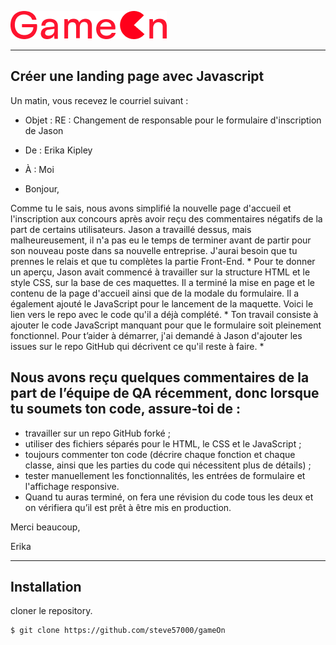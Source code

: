 ![Image text](https://github.com/steve57000/gameOn/blob/master/Logo.png?raw=true)

***
## Créer une landing page avec Javascript

Un matin, vous recevez le courriel suivant : 

* Objet : RE : Changement de responsable pour le formulaire d'inscription de Jason 
* De : Erika Kipley
* À : Moi

* Bonjour,

Comme tu le sais, nous avons simplifié la nouvelle page d'accueil et l'inscription aux concours après avoir reçu des commentaires négatifs de la part de certains utilisateurs. Jason a travaillé dessus, mais malheureusement, il n'a pas eu le temps de terminer avant de partir pour son nouveau poste dans sa nouvelle entreprise. J'aurai besoin que tu prennes le relais et que tu complètes la partie Front-End. 
*
Pour te donner un aperçu, Jason avait commencé  à travailler sur la structure HTML et le style CSS, sur la base de ces maquettes. Il a terminé la mise en page et le contenu de la page d'accueil ainsi que de la modale du formulaire. Il a également ajouté le JavaScript pour le lancement de la maquette. Voici le lien vers le repo avec le code qu'il a déjà complété.
*
Ton travail consiste à ajouter le code JavaScript manquant pour que le formulaire soit pleinement fonctionnel. Pour t’aider à démarrer, j'ai demandé à Jason d'ajouter les issues sur le repo GitHub qui décrivent ce qu'il reste à faire. 
*
## Nous avons reçu quelques commentaires de la part de l’équipe de QA récemment, donc lorsque tu soumets ton code, assure-toi de : 

* travailler sur un repo GitHub forké ;
* utiliser des fichiers séparés pour le HTML, le CSS et le JavaScript ;
* toujours commenter ton code (décrire chaque fonction et chaque classe, ainsi que les parties du code qui nécessitent plus de détails) ;
* tester manuellement les fonctionnalités, les entrées de formulaire et l'affichage responsive.
* Quand tu auras terminé, on fera une révision du code tous les deux et on vérifiera qu’il est prêt à être mis en production. 

Merci beaucoup, 

Erika
***
## Installation
cloner le repository.
```
$ git clone https://github.com/steve57000/gameOn
```
